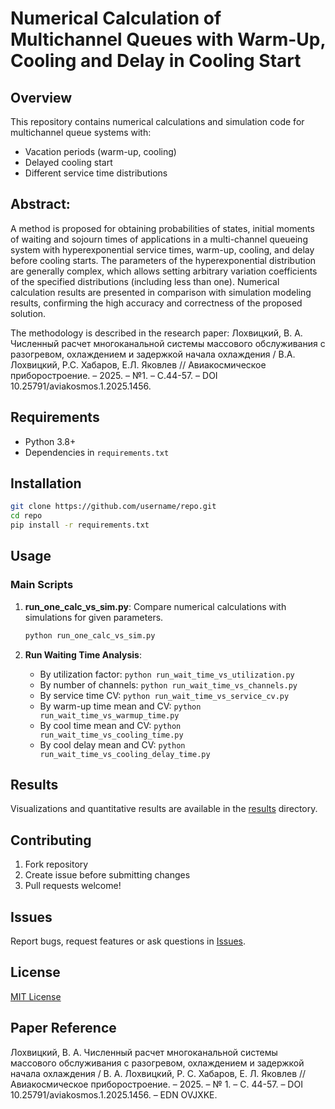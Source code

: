 # Numerical Calculation of Multichannel Queues with Warm-Up, Cooling and Delay in Cooling Start

## Overview
This repository contains numerical calculations and simulation code for multichannel queue systems with:
- Vacation periods (warm-up, cooling)
- Delayed cooling start
- Different service time distributions

## Abstract: 

A method is proposed for obtaining probabilities of states, initial moments of waiting and sojourn times of applications in a multi-channel queueing system with hyperexponential service times, warm-up, cooling, and delay before cooling starts. The parameters of the hyperexponential distribution are generally complex, which allows setting arbitrary variation coefficients of the specified distributions (including less than one). Numerical calculation results are presented in comparison with simulation modeling results, confirming the high accuracy and correctness of the proposed solution. 

The methodology is described in the research paper:
Лохвицкий, В. А. Численный расчет многоканальной системы массового обслуживания с разогревом, охлаждением и задержкой начала охлаждения / В.А. Лохвицкий, Р.С. Хабаров, Е.Л. Яковлев // Авиакосмическое приборостроение. – 2025. – №1. – С.44-57. – DOI 10.25791/aviakosmos.1.2025.1456.

## Requirements
- Python 3.8+
- Dependencies in `requirements.txt`

## Installation
```bash
git clone https://github.com/username/repo.git
cd repo
pip install -r requirements.txt
```

## Usage

### Main Scripts
1. **run_one_calc_vs_sim.py**: Compare numerical calculations with simulations for given parameters.
   ```bash
   python run_one_calc_vs_sim.py 
   ```

2. **Run Waiting Time Analysis**:
   - By utilization factor: `python run_wait_time_vs_utilization.py`
   - By number of channels: `python run_wait_time_vs_channels.py`
   - By service time CV: `python run_wait_time_vs_service_cv.py`
   - By warm-up time mean and CV: `python run_wait_time_vs_warmup_time.py`
   - By cool time mean and CV: `python run_wait_time_vs_cooling_time.py`
   - By cool delay mean and CV: `python run_wait_time_vs_cooling_delay_time.py`

## Results
Visualizations and quantitative results are available in the [results](results/) directory.


## Contributing
1. Fork repository
2. Create issue before submitting changes
3. Pull requests welcome!

## Issues
Report bugs, request features or ask questions in [Issues](https://github.com/xabarov/queue_with_vacations/issues).

## License
[MIT License](LICENSE)

## Paper Reference
Лохвицкий, В. А. Численный расчет многоканальной системы массового обслуживания с разогревом, охлаждением и задержкой начала охлаждения / В. А. Лохвицкий, Р. С. Хабаров, Е. Л. Яковлев // Авиакосмическое приборостроение. – 2025. – № 1. – С. 44-57. – DOI 10.25791/aviakosmos.1.2025.1456. – EDN OVJXKE.
